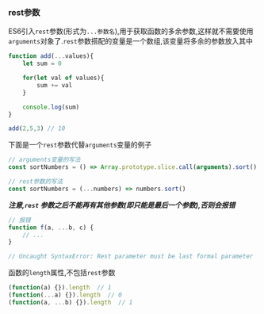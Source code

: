 ### rest参数
ES6引入`rest`参数(形式为`...参数名`),用于获取函数的多余参数,这样就不需要使用`arguments`对象了.`rest`参数搭配的变量是一个数组,该变量将多余的参数放入其中

```javascript
function add(...values){
    let sum = 0

    for(let val of values){
        sum += val
    }

    console.log(sum)
}

add(2,5,3) // 10
```

下面是一个`rest`参数代替`arguments`变量的例子

```javascript
// arguments变量的写法
const sortNumbers = () => Array.prototype.slice.call(arguments).sort()

// rest参数的写法
const sortNumbers = (...numbers) => numbers.sort()
```

**_注意,`rest` 参数之后不能再有其他参数(即只能是最后一个参数),否则会报错_**

```javascript
// 报错
function f(a, ...b, c) {
    // ...
}

// Uncaught SyntaxError: Rest parameter must be last formal parameter
```

函数的`length`属性,不包括`rest`参数

```javascript
(function(a) {}).length  // 1
(function(...a) {}).length  // 0
(function(a, ...b) {}).length  // 1
```